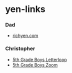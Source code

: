 # yen-links

### Dad
- [richyen.com](https://richyen.com)

### Christopher
- [5th Grade Boys Letterloop](https://app.letterloop.co/questions/1Lbr3QfaDtl4C2DIKO2E)
- [5th Grade Boys Zoom](https://www.google.com/url?q=https://us02web.zoom.us/j/5109990267)
